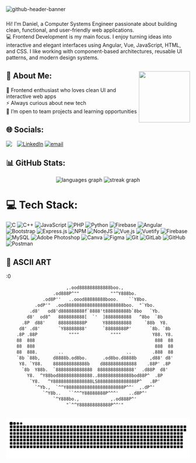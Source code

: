
<img width="2125" height="575" alt="github-header-banner" src="https://github.com/user-attachments/assets/a122ffb2-71e7-4576-b2de-51b797c0f3ff" />

###

Hi! I’m Daniel, a Computer Systems Engineer passionate about building clean, functional, and user-friendly web applications. <br>
💻 Frontend Development is my main focus. I enjoy turning ideas into interactive and elegant interfaces using Angular, Vue, JavaScript, HTML, and CSS. I like working with component-based architectures, reusable UI patterns, and modern design systems.

## 💫 About Me: <img src="https://github.com/user-attachments/assets/8665c819-c722-4a75-b71a-fa20ac414536" align="right" width="140" height="140"/>

🎨 Frontend enthusiast who loves clean UI and interactive web apps <br> ⚡ Always curious about new tech <br> 💬 I’m open to team projects and learning opportunities

## 🌐 Socials:

<img src="https://github.com/user-attachments/assets/ad5c4d34-236d-477f-b52c-57035fcc9216" align="left" width="30">

[![LinkedIn](https://img.shields.io/badge/LinkedIn-%230077B5.svg?logo=linkedin&logoColor=white)](https://linkedin.com/in/luisugartec) [![email](https://img.shields.io/badge/Email-D14836?logo=gmail&logoColor=white)](mailto:ld.ugartechavez@ugto.mx) 

## 📊 GitHub Stats:

<div align="center">
  <img src="https://github-readme-stats.vercel.app/api/top-langs?username=LuisUgarteC&locale=en&hide_title=false&layout=compact&card_width=320&langs_count=4&theme=dracula&hide_border=false&order=2" height="150" alt="languages graph"  />
  <img src="https://streak-stats.demolab.com?user=LuisUgarteC&locale=en&mode=daily&theme=dracula&hide_border=false&border_radius=5&order=3" height="150" alt="streak graph"  />
</div>

# 💻 Tech Stack:

![C](https://img.shields.io/badge/c-%2300599C.svg?style=for-the-badge&logo=c&logoColor=white) ![C++](https://img.shields.io/badge/c++-%2300599C.svg?style=for-the-badge&logo=c%2B%2B&logoColor=white) ![JavaScript](https://img.shields.io/badge/javascript-%23323330.svg?style=for-the-badge&logo=javascript&logoColor=%23F7DF1E) ![PHP](https://img.shields.io/badge/php-%23777BB4.svg?style=for-the-badge&logo=php&logoColor=white) ![Python](https://img.shields.io/badge/python-3670A0?style=for-the-badge&logo=python&logoColor=ffdd54) ![Firebase](https://img.shields.io/badge/firebase-%23039BE5.svg?style=for-the-badge&logo=firebase) ![Angular](https://img.shields.io/badge/angular-%23DD0031.svg?style=for-the-badge&logo=angular&logoColor=white) ![Bootstrap](https://img.shields.io/badge/bootstrap-%238511FA.svg?style=for-the-badge&logo=bootstrap&logoColor=white) ![Express.js](https://img.shields.io/badge/express.js-%23404d59.svg?style=for-the-badge&logo=express&logoColor=%2361DAFB) ![NPM](https://img.shields.io/badge/NPM-%23CB3837.svg?style=for-the-badge&logo=npm&logoColor=white) ![NodeJS](https://img.shields.io/badge/node.js-6DA55F?style=for-the-badge&logo=node.js&logoColor=white) ![Vue.js](https://img.shields.io/badge/vue.js-%2335495e.svg?style=for-the-badge&logo=vuedotjs&logoColor=%234FC08D) ![Vuetify](https://img.shields.io/badge/Vuetify-1867C0?style=for-the-badge&logo=vuetify&logoColor=AEDDFF) ![Firebase](https://img.shields.io/badge/firebase-a08021?style=for-the-badge&logo=firebase&logoColor=ffcd34) ![MySQL](https://img.shields.io/badge/mysql-4479A1.svg?style=for-the-badge&logo=mysql&logoColor=white) ![Adobe Photoshop](https://img.shields.io/badge/adobe%20photoshop-%2331A8FF.svg?style=for-the-badge&logo=adobe%20photoshop&logoColor=white) ![Canva](https://img.shields.io/badge/Canva-%2300C4CC.svg?style=for-the-badge&logo=Canva&logoColor=white) ![Figma](https://img.shields.io/badge/figma-%23F24E1E.svg?style=for-the-badge&logo=figma&logoColor=white) ![Git](https://img.shields.io/badge/git-%23F05033.svg?style=for-the-badge&logo=git&logoColor=white) ![GitLab](https://img.shields.io/badge/gitlab-%23181717.svg?style=for-the-badge&logo=gitlab&logoColor=white) ![GitHub](https://img.shields.io/badge/github-%23121011.svg?style=for-the-badge&logo=github&logoColor=white) ![Postman](https://img.shields.io/badge/Postman-FF6C37?style=for-the-badge&logo=postman&logoColor=white)

## 🦇 ASCII ART
:0

                           ,.ood888888888888boo.,
                      .od888P^""            ""^Y888bo.
                  .od8P''   ..oood88888888booo.    ``Y8bo.
               .odP'"  .ood8888888888888888888888boo.  "`Ybo.
             .d8'   od8'd888888888f`8888't888888888b`8bo   `Yb.
            d8'  od8^   8888888888[  `'  ]8888888888   ^8bo  `8b
          .8P  d88'     8888888888P      Y8888888888     `88b  Y8.
         d8' .d8'       `Y88888888'      `88888888P'       `8b. `8b
        .8P .88P            """"            """"            Y88. Y8.
        88  888                                              888  88
        88  888                                              888  88
        88  888.        ..                        ..        .888  88
        `8b `88b,     d8888b.od8bo.      .od8bo.d8888b     ,d88' d8'
         Y8. `Y88.    8888888888888b    d8888888888888    .88P' .8P
          `8b  Y88b.  `88888888888888  88888888888888'  .d88P  d8'
            Y8.  ^Y88bod8888888888888..8888888888888bod88P^  .8P
             `Y8.   ^Y888888888888888LS888888888888888P^   .8P'
               `^Yb.,  `^^Y8888888888888888888888P^^'  ,.dP^'
                  `^Y8b..   ``^^^Y88888888P^^^'    ..d8P^'
                      `^Y888bo.,            ,.od888P^'
                           "`^^Y888888888888P^^'"    

##

<img alt="GitHub Snake" src="https://raw.githubusercontent.com/LuisUgarteC/luisugartec/output/github-contribution-grid-snake-dark.svg" /> 
